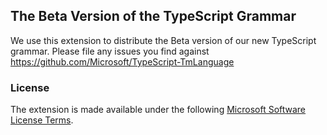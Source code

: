 ## The Beta Version of the TypeScript Grammar 
 
We use this extension to distribute the Beta version of our new TypeScript grammar. Please file
any issues you find against https://github.com/Microsoft/TypeScript-TmLanguage
 
### License
The extension is made available under the following [Microsoft Software License Terms](LICENSE.txt).

